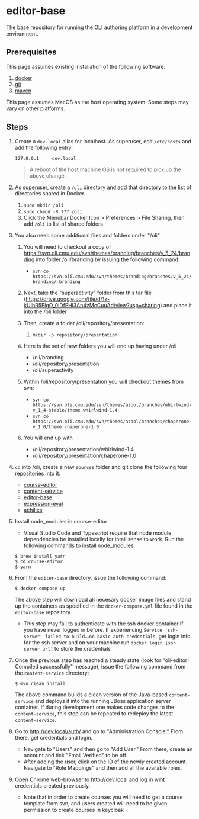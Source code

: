# editor-base
The base repository for running the OLI authoring platform in a
development environment. 

 ## Prerequisites

 This page assumes existing installation of the following software:

 1. [docker](https://www.docker.com/docker-mac)
2. [git](https://www.atlassian.com/git/tutorials/install-git)
3. [maven](https://www.mkyong.com/maven/install-maven-on-mac-osx)

 This page assumes MacOS as the host operating system.  Some steps
may vary on other platforms.

 ## Steps

 1. Create a `dev.local` alias for localhost.  As superuser, edit `/etc/hosts`
and add the following entry:
    ```
    127.0.0.1     dev.local
    ```
    > A reboot of the host machine OS is not required to pick up the above change.
 1. As superuser, create a `/oli` directory and add that directory to the list
of directories shared in Docker.

     1. ```sudo mkdir /oli```
    1. ```sudo chmod -R 777 /oli```
    1. Click the Menubar Docker Icon > Preferences > File Sharing, then add ```/oli``` to list of shared folders

 1. You also need some additional files and folders under "/oli"
    1. You will need to checkout a copy of https://svn.oli.cmu.edu/svn/themes/branding/branches/v_5_24/branding into folder /oli/branding by issuing the following command:

         * ```svn co https://svn.oli.cmu.edu/svn/themes/branding/branches/v_5_24/branding/ branding```

     1. Next, take the "superactivity" folder from this tar file (https://drive.google.com/file/d/1z-kUIbR5FlgO_0iDfEHl3An4zMcCuuAd/view?usp=sharing) and place it into the /oli folder
    1. Then, create a folder /oli/repository/presentation:
        1. ```mkdir -p repository/presentation```
    1. Here is the set of new folders you will end up having under /oli
        * /oli/branding
        * /oli/repository/presentation
        * /oli/superactivity
    1. Within /oli/repository/presentation you will checkout themes from svn:
        * ```svn co https://svn.oli.cmu.edu/svn/themes/azool/branches/whirlwind-v_1_4-stable/theme whirlwind-1.4```
        * ```svn co https://svn.oli.cmu.edu/svn/themes/azool/branches/chaperone-v_1_0/theme chaperone-1.0```
    1. You will end up with
        * /oli/repository/presentation/whirlwind-1.4
        * /oli/repository/presentation/chaperone-1.0

 1. `cd` into /oli, create a new `sources` folder and git clone the following four repositories into it:
    * [course-editor](https://github.com/Simon-Initiative/course-editor)
    * [content-service](https://github.com/Simon-Initiative/content-service)
    * [editor-base](https://github.com/Simon-Initiative/editor-base)
    * [expression-eval](https://github.com/Simon-Initiative/expression-eval)
    * [achilles](https://github.com/Simon-Initiative/achilles)

 1. Install node_modules in course-editor
    * Visual Studio Code and Typescript require that node module dependencies be installed locally for intellisense to work. Run the following commands to install node_modules:

     ```
    $ brew install yarn
    $ cd course-editor
    $ yarn
    ```

 1. From the `editor-base` directory, issue the following command:

     ```
    $ docker-compose up
    ```

     The above step will download all necesary docker image files and stand up the containers as
    specified in the `docker-compose.yml` file found in the `editor-base` repository.

       * This step may fail to authenticate with the ssh docker container if you have never logged in before. If experiencing `Service 'ssh-server' failed to build`...`no basic auth credentials`, get login info for the ssh server and on your machine run `docker login [ssh server url]` to store the credentials

 1. Once the previous step has reached a steady state (look for "oli-editor| Compiled successfully"
message), issue the following command from the `content-service` directory:

     ```
    $ mvn clean install
    ```

     The above command builds a clean version of the Java-based `content-service` and deploys it
    into the running JBoss application server container. If during development one makes
    code changes to the `content-service`, this step can be repeated to redeploy the
    latest `content-service`.

 1. Go to <http://dev.local/auth/> and go to "Administration Console." From there, get credentials and login.
    * Navigate to "Users" and then go to "Add User." From there, create an account and tick "Email Verified" to be off. 
    * After adding the user, click on the ID of the newly created account. Navigate to "Role Mappings" and then add all the available roles. 

 1. Open Chrome web-browser to <http://dev.local> and log in wiht credentials created previously.
    * Note that in order to create courses you will need to get a course template from svn, and users created will need to be given permission to create courses in keycloak

